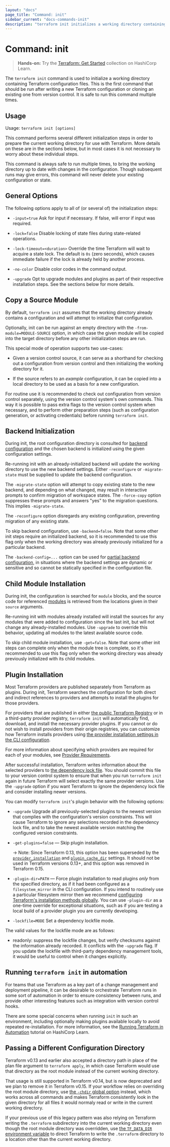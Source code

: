 ```yaml
---
layout: "docs"
page_title: "Command: init"
sidebar_current: "docs-commands-init"
description: "terraform init initializes a working directory containing Terraform configuration files and installs the plugins for required providers."
---
```


# Command: init

> **Hands-on:** Try the [Terraform: Get Started](https://learn.hashicorp.com/collections/terraform/aws-get-started?utm_source=WEBSITE&utm_medium=WEB_IO&utm_offer=ARTICLE_PAGE&utm_content=DOCS) collection on HashiCorp Learn.

The `terraform init` command is used to initialize a working directory
containing Terraform configuration files. This is the first command that should
be run after writing a new Terraform configuration or cloning an existing one
from version control. It is safe to run this command multiple times.

## Usage

Usage: `terraform init [options]`

This command performs several different initialization steps in order to
prepare the current working directory for use with Terraform. More details on
these are in the sections below, but in most cases it is not necessary to worry
about these individual steps.

This command is always safe to run multiple times, to bring the working
directory up to date with changes in the configuration. Though subsequent runs
may give errors, this command will never delete your existing configuration or
state.

## General Options

The following options apply to all of (or several of) the initialization steps:

* `-input=true` Ask for input if necessary. If false, will error if
  input was required.

* `-lock=false` Disable locking of state files during state-related operations.

* `-lock-timeout=<duration>` Override the time Terraform will wait to acquire
  a state lock. The default is `0s` (zero seconds), which causes immediate
  failure if the lock is already held by another process.

* `-no-color` Disable color codes in the command output.

* `-upgrade` Opt to upgrade modules and plugins as part of their respective
  installation steps. See the sections below for more details.

## Copy a Source Module

By default, `terraform init` assumes that the working directory already
contains a configuration and will attempt to initialize that configuration.

Optionally, init can be run against an empty directory with the
`-from-module=MODULE-SOURCE` option, in which case the given module will be
copied into the target directory before any other initialization steps are
run.

This special mode of operation supports two use-cases:

* Given a version control source, it can serve as a shorthand for checking out
  a configuration from version control and then initializing the working directory
  for it.

* If the source refers to an _example_ configuration, it can be copied into
  a local directory to be used as a basis for a new configuration.

For routine use it is recommended to check out configuration from version
control separately, using the version control system's own commands. This way
it is possible to pass extra flags to the version control system when necessary,
and to perform other preparation steps (such as configuration generation, or
activating credentials) before running `terraform init`.

## Backend Initialization

During init, the root configuration directory is consulted for
[backend configuration](/docs/language/settings/backends/configuration.html) and the chosen backend
is initialized using the given configuration settings.

Re-running init with an already-initialized backend will update the working
directory to use the new backend settings. Either `-reconfigure` or
`-migrate-state` must be supplied to update the backend configuration.

The `-migrate-state` option will attempt to copy existing state to the new
backend, and depending on what changed, may result in interactive prompts to
confirm migration of workspace states.  The `-force-copy` option suppresses
these prompts and answers "yes" to the migration questions. This implies
`-migrate-state`.

The `-reconfigure` option disregards any existing configuration, preventing
migration of any existing state.

To skip backend configuration, use `-backend=false`. Note that some other init
steps require an initialized backend, so it is recommended to use this flag only
when the working directory was already previously initialized for a particular
backend.

The `-backend-config=...` option can be used for
[partial backend configuration](/docs/language/settings/backends/configuration.html#partial-configuration),
in situations where the backend settings are dynamic or sensitive and so cannot
be statically specified in the configuration file.

## Child Module Installation

During init, the configuration is searched for `module` blocks, and the source
code for referenced [modules](/docs/language/modules/develop/index.html) is retrieved from the locations
given in their `source` arguments.

Re-running init with modules already installed will install the sources for
any modules that were added to configuration since the last init, but will not
change any already-installed modules. Use `-upgrade` to override this behavior,
updating all modules to the latest available source code.

To skip child module installation, use `-get=false`. Note that some other init
steps can complete only when the module tree is complete, so it's recommended
to use this flag only when the working directory was already previously
initialized with its child modules.

## Plugin Installation

Most Terraform providers are published separately from Terraform as plugins.
During init, Terraform searches the configuration for both direct and indirect
references to providers and attempts to install the plugins for those providers.

For providers that are published in either
[the public Terraform Registry](https://registry.terraform.io/) or in a
third-party provider registry, `terraform init` will automatically find,
download, and install the necessary provider plugins. If you cannot or do not
wish to install providers from their origin registries, you can customize how
Terraform installs providers using
[the provider installation settings in the CLI configuration](/docs/cli/config/config-file.html#provider-installation).

For more information about specifying which providers are required for each
of your modules, see [Provider Requirements](/docs/language/providers/requirements.html).

After successful installation, Terraform writes information about the selected
providers to [the dependency lock file](/docs/language/dependency-lock.html).
You should commit this file to your version control system to ensure that
when you run `terraform init` again in future Terraform will select exactly
the same provider versions. Use the `-upgrade` option if you want Terraform
to ignore the dependency lock file and consider installing newer versions.

You can modify `terraform init`'s plugin behavior with the following options:

- `-upgrade` Upgrade all previously-selected plugins to the newest version
  that complies with the configuration's version constraints. This will
  cause Terraform to ignore any selections recorded in the dependency lock
  file, and to take the newest available version matching the configured
  version constraints.
- `-get-plugins=false` — Skip plugin installation.

    -> Note: Since Terraform 0.13, this option has been superseded by the
    [`provider_installation`](/docs/cli/config/config-file.html#provider-installation) and
    [`plugin_cache_dir`](/docs/cli/config/config-file.html#plugin_cache_dir) settings.
    It should not be used in Terraform versions 0.13+, and this option
    was removed in Terraform 0.15.
- `-plugin-dir=PATH` — Force plugin installation to read plugins _only_ from
  the specified directory, as if it had been configured as a `filesystem_mirror`
  in the CLI configuration. If you intend to routinely use a particular
  filesystem mirror then we recommend
  [configuring Terraform's installation methods globally](/docs/cli/config/config-file.html#provider-installation).
  You can use `-plugin-dir` as a one-time override for exceptional situations,
  such as if you are testing a local build of a provider plugin you are
  currently developing.
- `-lockfile=MODE` Set a dependency lockfile mode.

The valid values for the lockfile mode are as follows:

- readonly: suppress the lockfile changes, but verify checksums against the
  information already recorded. It conflicts with the `-upgrade` flag. If you
  update the lockfile with third-party dependency management tools, it would be
  useful to control when it changes explicitly.

## Running `terraform init` in automation

For teams that use Terraform as a key part of a change management and
deployment pipeline, it can be desirable to orchestrate Terraform runs in some
sort of automation in order to ensure consistency between runs, and provide
other interesting features such as integration with version control hooks.

There are some special concerns when running `init` in such an environment,
including optionally making plugins available locally to avoid repeated
re-installation. For more information, see
the [Running Terraform in Automation](https://learn.hashicorp.com/tutorials/terraform/automate-terraform?in=terraform/automation&utm_source=WEBSITE&utm_medium=WEB_IO&utm_offer=ARTICLE_PAGE&utm_content=DOCS) tutorial on HashiCorp Learn.

## Passing a Different Configuration Directory

Terraform v0.13 and earlier also accepted a directory path in place of the
plan file argument to `terraform apply`, in which case Terraform would use
that directory as the root module instead of the current working directory.

That usage is still supported in Terraform v0.14, but is now deprecated and we
plan to remove it in Terraform v0.15. If your workflow relies on overriding
the root module directory, use
[the `-chdir` global option](./#switching-working-directory-with-chdir)
instead, which works across all commands and makes Terraform consistently look
in the given directory for all files it would normaly read or write in the
current working directory.

If your previous use of this legacy pattern was also relying on Terraform
writing the `.terraform` subdirectory into the current working directory even
though the root module directory was overridden, use
[the `TF_DATA_DIR` environment variable](/docs/cli/config/environment-variables.html#tf_data_dir)
to direct Terraform to write the `.terraform` directory to a location other
than the current working directory.
